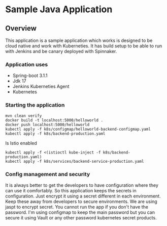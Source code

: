 # Sample Java Application 

## Overview
This application is a sample application which works is designed to be 
cloud native and work with Kuberneties. It has build setup to be able to 
run with Jenkins and be canary deployed with Spinnaker.

### Application uses
* Spring-boot 3.1.1
* Jdk 17
* Jenkins Kuberneties Agent
* Kubernetes


### Starting the application
    mvn clean verify
    docker build -t localhost:5000/helloworld .
    docker push localhost:5000/helloworld
    kubectl apply -f k8s/configmap/helloworld-backend-configmap.yaml
    kubectl apply -f k8s/backend-production.yaml
Is Istio enabled 
    
    kubectl apply -f <(istioctl kube-inject -f k8s/backend-production.yaml)
    kubectl apply -f k8s/services/backend-service-production.yaml

### Config management and security
It is always better to get the developers to have configuration where they can use it comfortably. So this application 
keeps the secrets in configuration. Just encrypt it using a secret different in each environment. Keep these away from 
developers to secure environments. We are using jaspt to encrypt secret. You cannot run the app if you don't have the 
password. I'm using configmap to keep the main password but you can secure it using Vault or any other password 
kubernetes secret products. 
